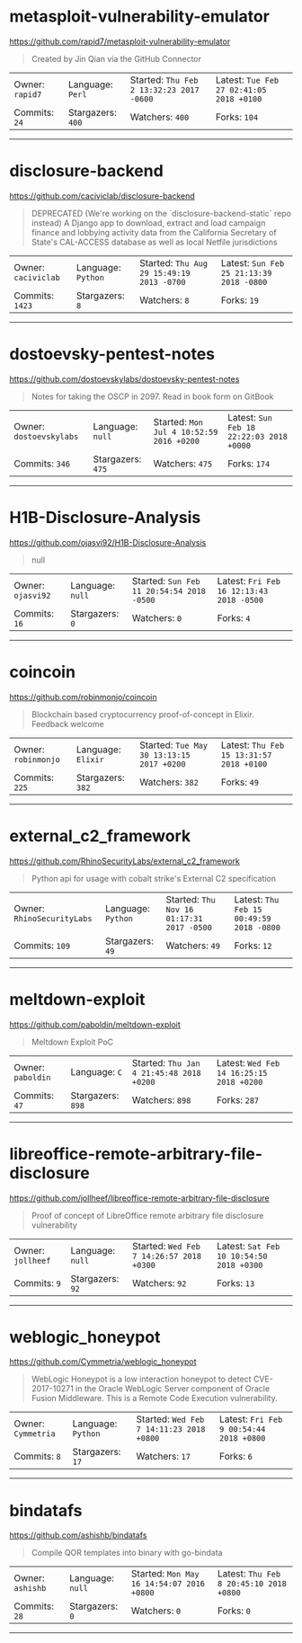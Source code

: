 # metasploit-vulnerability-emulator

https://github.com/rapid7/metasploit-vulnerability-emulator
<blockquote>
Created by Jin Qian via the GitHub Connector
</blockquote>

<table>
<tr><td>Owner: <code>rapid7</code></td>
    <td>Language: <code>Perl</code></td>
    <td>Started: <code>Thu Feb 2 13:32:23 2017 -0600</code></td>
    <td>Latest: <code>Tue Feb 27 02:41:05 2018 +0100</code></td></tr>
<tr><td>Commits: <code>24</code></td>
    <td>Stargazers: <code>400</code></td>
    <td>Watchers: <code>400</code></td>
    <td>Forks: <code>104</code></td></tr>
</table>

---

# disclosure-backend

https://github.com/caciviclab/disclosure-backend
<blockquote>
DEPRECATED (We're working on the `disclosure-backend-static` repo instead) A Django app to download, extract and load campaign finance and lobbying activity data from the California Secretary of State's CAL-ACCESS database as well as local Netfile jurisdictions
</blockquote>

<table>
<tr><td>Owner: <code>caciviclab</code></td>
    <td>Language: <code>Python</code></td>
    <td>Started: <code>Thu Aug 29 15:49:19 2013 -0700</code></td>
    <td>Latest: <code>Sun Feb 25 21:13:39 2018 -0800</code></td></tr>
<tr><td>Commits: <code>1423</code></td>
    <td>Stargazers: <code>8</code></td>
    <td>Watchers: <code>8</code></td>
    <td>Forks: <code>19</code></td></tr>
</table>

---

# dostoevsky-pentest-notes

https://github.com/dostoevskylabs/dostoevsky-pentest-notes
<blockquote>
Notes for taking the OSCP in 2097. Read in book form on GitBook
</blockquote>

<table>
<tr><td>Owner: <code>dostoevskylabs</code></td>
    <td>Language: <code>null</code></td>
    <td>Started: <code>Mon Jul 4 10:52:59 2016 +0200</code></td>
    <td>Latest: <code>Sun Feb 18 22:22:03 2018 +0000</code></td></tr>
<tr><td>Commits: <code>346</code></td>
    <td>Stargazers: <code>475</code></td>
    <td>Watchers: <code>475</code></td>
    <td>Forks: <code>174</code></td></tr>
</table>

---

# H1B-Disclosure-Analysis

https://github.com/ojasvi92/H1B-Disclosure-Analysis
<blockquote>
null
</blockquote>

<table>
<tr><td>Owner: <code>ojasvi92</code></td>
    <td>Language: <code>null</code></td>
    <td>Started: <code>Sun Feb 11 20:54:54 2018 -0500</code></td>
    <td>Latest: <code>Fri Feb 16 12:13:43 2018 -0500</code></td></tr>
<tr><td>Commits: <code>16</code></td>
    <td>Stargazers: <code>0</code></td>
    <td>Watchers: <code>0</code></td>
    <td>Forks: <code>4</code></td></tr>
</table>

---

# coincoin

https://github.com/robinmonjo/coincoin
<blockquote>
Blockchain based cryptocurrency proof-of-concept in Elixir. Feedback welcome
</blockquote>

<table>
<tr><td>Owner: <code>robinmonjo</code></td>
    <td>Language: <code>Elixir</code></td>
    <td>Started: <code>Tue May 30 13:13:15 2017 +0200</code></td>
    <td>Latest: <code>Thu Feb 15 13:31:57 2018 +0100</code></td></tr>
<tr><td>Commits: <code>225</code></td>
    <td>Stargazers: <code>382</code></td>
    <td>Watchers: <code>382</code></td>
    <td>Forks: <code>49</code></td></tr>
</table>

---

# external_c2_framework

https://github.com/RhinoSecurityLabs/external_c2_framework
<blockquote>
Python api for usage with cobalt strike's External C2 specification 
</blockquote>

<table>
<tr><td>Owner: <code>RhinoSecurityLabs</code></td>
    <td>Language: <code>Python</code></td>
    <td>Started: <code>Thu Nov 16 01:17:31 2017 -0500</code></td>
    <td>Latest: <code>Thu Feb 15 00:49:59 2018 -0800</code></td></tr>
<tr><td>Commits: <code>109</code></td>
    <td>Stargazers: <code>49</code></td>
    <td>Watchers: <code>49</code></td>
    <td>Forks: <code>12</code></td></tr>
</table>

---

# meltdown-exploit

https://github.com/paboldin/meltdown-exploit
<blockquote>
Meltdown Exploit PoC
</blockquote>

<table>
<tr><td>Owner: <code>paboldin</code></td>
    <td>Language: <code>C</code></td>
    <td>Started: <code>Thu Jan 4 21:45:48 2018 +0200</code></td>
    <td>Latest: <code>Wed Feb 14 16:25:15 2018 +0200</code></td></tr>
<tr><td>Commits: <code>47</code></td>
    <td>Stargazers: <code>898</code></td>
    <td>Watchers: <code>898</code></td>
    <td>Forks: <code>287</code></td></tr>
</table>

---

# libreoffice-remote-arbitrary-file-disclosure

https://github.com/jollheef/libreoffice-remote-arbitrary-file-disclosure
<blockquote>
Proof of concept of LibreOffice remote arbitrary file disclosure vulnerability
</blockquote>

<table>
<tr><td>Owner: <code>jollheef</code></td>
    <td>Language: <code>null</code></td>
    <td>Started: <code>Wed Feb 7 14:26:57 2018 +0300</code></td>
    <td>Latest: <code>Sat Feb 10 10:54:50 2018 +0300</code></td></tr>
<tr><td>Commits: <code>9</code></td>
    <td>Stargazers: <code>92</code></td>
    <td>Watchers: <code>92</code></td>
    <td>Forks: <code>13</code></td></tr>
</table>

---

# weblogic_honeypot

https://github.com/Cymmetria/weblogic_honeypot
<blockquote>
WebLogic Honeypot is a low interaction honeypot to detect CVE-2017-10271 in the Oracle WebLogic Server component of Oracle Fusion Middleware. This is a Remote Code Execution vulnerability.
</blockquote>

<table>
<tr><td>Owner: <code>Cymmetria</code></td>
    <td>Language: <code>Python</code></td>
    <td>Started: <code>Wed Feb 7 14:11:23 2018 +0800</code></td>
    <td>Latest: <code>Fri Feb 9 00:54:44 2018 +0800</code></td></tr>
<tr><td>Commits: <code>8</code></td>
    <td>Stargazers: <code>17</code></td>
    <td>Watchers: <code>17</code></td>
    <td>Forks: <code>6</code></td></tr>
</table>

---

# bindatafs

https://github.com/ashishb/bindatafs
<blockquote>
Compile QOR templates into binary with go-bindata
</blockquote>

<table>
<tr><td>Owner: <code>ashishb</code></td>
    <td>Language: <code>null</code></td>
    <td>Started: <code>Mon May 16 14:54:07 2016 +0800</code></td>
    <td>Latest: <code>Thu Feb 8 20:45:10 2018 +0800</code></td></tr>
<tr><td>Commits: <code>28</code></td>
    <td>Stargazers: <code>0</code></td>
    <td>Watchers: <code>0</code></td>
    <td>Forks: <code>0</code></td></tr>
</table>

---

